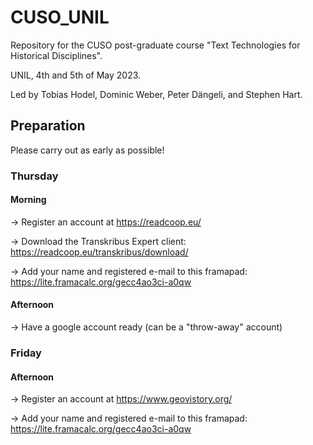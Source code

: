 # CUSO_UNIL

Repository for the CUSO post-graduate course "Text Technologies for Historical Disciplines".

UNIL, 4th and 5th of May 2023.

Led by Tobias Hodel, Dominic Weber, Peter Dängeli, and Stephen Hart.

## Preparation
Please carry out as early as possible!

### Thursday
#### Morning

-> Register an account at https://readcoop.eu/ 

-> Download the Transkribus Expert client: https://readcoop.eu/transkribus/download/

-> Add your name and registered e-mail to this framapad: https://lite.framacalc.org/gecc4ao3ci-a0qw

#### Afternoon

-> Have a google account ready (can be a "throw-away" account)

### Friday
#### Afternoon
-> Register an account at https://www.geovistory.org/

-> Add your name and registered e-mail to this framapad: https://lite.framacalc.org/gecc4ao3ci-a0qw
